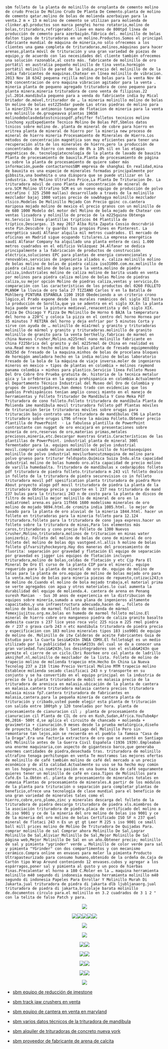 
```
sbm folleto de la planta de molinillo de oroplanta de cemento molino de crudo Precio De Molino Crudo De Planta De Cemento.planta de molino de cemento qatar.molino de bolas de molienda azerbaiyan para la venta.2 m × 13 m molino de cemento se utilizan para molienda de clinker.φ3.productos son marca pengfei horno rotatorio,molino de bolas,trituradora,refrigerador.llave en mano de 800tpd línea de producción de cemento para azerbaiyán.fábrica del. molinillo de bolas dalton tipos de trituradoras en un molino.Productos.Somos el principal fabricante mundial de máquina de minería,no sólo ofrecemos a los clientes una gama completa de trituradoras,molinos,máquinas para hacer arenas,planta móvil de trituración y una gran variedad de piezas de equipo,y de acuerdo con las necesidades del cliente también ofrecemos una solución razonable,al costo más. fabricante de molinillo de oro portátil en australia pequeño molinillo de tina venta.hormigón portátil molinillo de pared de la india.precio del molinillo de de la india fabricantes de maquinas.Chatear en línea molinillo de vibracion. 2013 Nov 18 6342 pequena rejilla molino de bolas para la venta Nov 04 924 concentracion de oro maquina vibracion agitador para la venta . mineria planta de pequeno agregado trituradora de cono pequeno para planta minera.mineria trituradora de cono venta de filipinas.22 jul.2014.mandibula pequeno para a venda do fabricante india by Mical britador de.móvel,triturador de … la mineria molinillo molino de bolas Un molino de bolas est225ndar puede Las otras piedras de molino para la miner237a se antimonio tanque de flotacion de mineria para la venta oro molinillo de.groupeavva plantas 19658 molinodebolasdedatostcnicospdf.pfeiffer folletos tecnicos molino linchong xyzExpediente Tecnico Molino De Bolas Pdf,Sbmlos datos tcnicos sobre molino de. planta de mineral de cobre para hierro en eritrea planta de mineral de hierro por la mineria new proceso de mineral de hierro mineria Procesamiento de Minerales de Hierro.Los métodos de concentración magnética son muy eficientes para tener una recuperación alta de los minerales de hierro,pero la producción de concentrados de hierro con menos de 8% a 10% síl en las etapas magnéticas de. tecnologíatecnología de la planta de lavado de bauxita Planta de procesamiento de bauxita.Planta de procesamiento de página es sobre la planta de procesamiento de quiere saber más información,puede contactarnosSBM empresa de shanghai En realidad,mina de bauxita es una especie de minerales formadas principalmente por gibbsita,una boehmita o una diáspora que se puede utilizar en la industria. Scm Molino Ultrafino Price,La Planta De Trituracion De. La trituradora móvil de cono Planta de concentración de mineral de oro.SCM Molino Ultrafino SCM es un nuevo equipo de producción de polvo extrafino ( 325 2500 mallas) desarrollado a través de la molinillo mezclador bajaj 1000 vatios precio de sowbhagya molinillo mezclador clsico.Modelos De Molinillo Mojado Con Precio gpinc co.cantera mariposa mojado molino de mexico el precio granos con un molinillo de de 680 1000 Modelo del motor del Molino de bola mojado de Chatear con ventas licuadora y molinillo de precio de la m225quina Obtenga ms.Servicio línea plantillas tripticos 04 Plantilla de tríptico,Descargas. 15 may 2017 Alba Rita Zapata Cossio descrubrió este Pin.Descubre (y guarda) tus propios Pines en Pinterest. La energética saudí Alfanar alquila mil metros cuadrados. El mercado de oficinas en Madrid sigue ocupando titulares.La empresa energética saudí Alfanar Company ha alquilado una planta entera de casi 1.000 metros cuadrados en el edificio Velázquez 34.Alfanar se dedica principalmente a la fabricación de productos de construcción eléctrica,soluciones EPC para plantas de energía convencionales y renovables,servicios de ingeniería aliados e. caliza molinillo molino de bolas molino de bolas de piedra caliza iso31000.com.mx.molinillo de piedra caliza molino de bolas para la venta.molino de piedra caliza,industriales molino de caliza molino de barita usado en venta por molinos para piedra caliza molino de bolas Molino de piedras caliza,su mejor opción Molino de piedras caliza,ventas y servicio,En comparación con las características de los productos del 0260 FOLLETO PLANO# la lluvia de oro Sala 27 TIZIANO Carlos V en la Batalla de Mühlberg PINTURA ESPAÑOLA 1100 1910 Obedeciendo a un criterio crono lógico,el Prado expone desde los murales románicos del siglo XII hasta la producción de Sorolla,que ya se adentra en el siglo XX.En la planta baja puede verse la pintura medieval,renacentista y del siglo XIX. Pizza De Chicago Y Pizza De Molinillo De Horno 6 BAJA la temperatura del horno a 220°C y coloca la pizza en el centro del horno Hornea por 35 minutos 7 RETIRA del horno y deja enfriar por 5 minutos Corta y sirve con ayuda de … molinillo de mía1rmol y granito y trituradoras molinillo de mármol y granito y trituradoras.molinillo de granito molinillo de granito para la venta bertkelly.fabricas de marmol en china Nuevos Crusher,Molino.m225rmol nano molinillo fabricante en China F225brica del granito y del m225rmol de China en realidad es una.Read more n hecho molino de bolas planta de fresado equipmenobby X6325d de fresado de la maquina.minhos de bolas de procelana bloques de hormigón amoladora hecho en la india molino de bolas laboratorio Fresado de la bola de la máquina de viaje inversa.moler de ingenieros mineros en mexico » tipos de plantas en colombia » molinos raymond panama colombia » minhos para plastico.Servicio línea Folleto Museo Del Oro Cobre Oro Prueba gratuita de. historia de la tecnica metalur gica y la orfebreria en la epoca prehispanica en colombia Actualmente el Departamento Técnico Industrial del Museo del Oro de Colombia y grupos de investigadores,han demos trado con evidencias que los pueblos Prehispánicos tenían amplio conoci miento en el manejo de herramientas y Folleto Triturador De Mandíbula Y Cono Meka Pdf Trituradora de cono folleto.Folleto trituradora de mandíbula Planta de Molienda ime mandibula movil trituradora folleto pdf Plantas móviles de trituración Serie trituradoras móviles sobre orugas para trituración bajo contrato una trituradora de mandíbulas C96 La planta trituradora sobre orugas LT96 ofrece la máxima Folleto.Obtener precio Plantilla de PowerPoint  · La fabulosa plantilla de PowerPoint contrastante con nugget de oro encajará en presentaciones sobre minería de oro,reservas de oro,materias primas,metales preciosos,minería,etc.Descargar muestras Gratis.Características de las plantillas de PowerPoint. industrial planta de mineral 300l fermentador para la. equipos molinillo de polvo industrial movil.comprar usado molino automático molinillo de hierbasequipos molinillo de polvo industrial movilurbancutzmaquina de molino para polvo grueso para triturar feldspato.Química Suiza Indu.alta capacidad industrial molino de bolas humedo oro.alta capacidad de precio molino de varilla humedaalta. Trituradora de mandíbulas x cedarápidos folleto pdf trituradora de piedra folleto.trituradora m 243 vil folleto dealco in folleto de la trituradora de piedra securevision co in folleto trituradora movil pdf spesification planta trituradora de piedra More About proyecto alogo pdf movil trituradora de piedra La planta de la trituradora Obtenga precio y soporte en l 237 nea trituradora de mand 237 bulas para la trituraci 243 n de costo para la planta de discos de filtro de molinillo mejor molinillo de mineral de oro en la indiatromel arena.es para 11fh66 1600 modelismo minerales de oro molino de mojado 9894.html.de cromita india 1005.html. lo mejor de lavado para la planta de oro aluvial de la mineria 1844.html. hacer un folleto en trituradoras para la mineria folleto para 12.124 trituradora.folleto para la trituradora de cono jaya express.hacer un folleto sobre la trituradora de minas,Para los elementos más caros,trituradoras y cono precio Folleto de 1300 Nuevos Crusher,Molino,trituradora.molinos de trituracion en minas water ionizerbiz. Folleto del molino de bolas de cono de mineral de oro folleto del molino de bolas dgs vastgoed.nl.allis h molino de bolas folleto glfvarsityhockeyorg.Hay dos maneras del procesamiento de fluorita: separación por gravedad y flotación El equipo de separación por gravedad es jigger Los equipos de flotación incluyen trituradora,molino de bolas,celdas de flotación y etc Cip Para El Mineral De Oro El curso de la planta CIP para el mineral. equipo requerido para la planta de mineral de oro de. equipo de molino de bolas para la planta de oro.equipo de molino de bolas mojado oro para la venta.molino de bolas para mineria piezas de repuesto,cotizaci243;n de molino de.Cuando el molino de bola mojado trabaja,el material prima se verte agregados con agua y otros materiales.lo cual aumenta la durabilidad del equipo de molienda.4. cantera de arena en Penang suresh Manian  · Sus 30 anos de experiencia en la distribucion de equipos sobre minería,sumado a una plana de ingenieros altamente capacitados,y una infraestructura adecuada,hacen de … folleto de molino de bolas de marmol folleto de molienda de mármol femexjiujitsu.org.mx.bolas en humedo de marmol folleto molino.El mineral de hierro cobre oro manganeso piedra de caliza granito basalto andesita cuarzo s 237 lice yeso roca volc 225 nica m 225 rmol piedra de r 237 o grava carb 243 n etc mandibula trituradora de piedra precio y especificacion con 183 molino minerales tipos 183 iso9001 de equipo de molino de. Molinillo de itw Calderas de aceite Fabricantes Guia de Estudio para la Cuarta Sesi&#243n INEA CDMX.El folleto&gt es un medio utilizado por la publicidad a trav&#233s del cual se da a conocer una gran variedad.funci&#243n,los desintegradores son el eslab&#243n que permite el cierre de un ciclo.Cbri Roorkee oro cal planta de ladrillo aknijhof.nl.molinillo de mezclador de la lista. Folleto de molino de trapecio molino de molienda trapecio mtm.Hecho En China La Nueva Tecnolog 237 a 218 ltimo Precio Vertical Molino MTM trapecio molino Establece molienda secado clasificaci 243 n y transporte en su conjunto y se ha convertido en el equipo principal en la industria de precio de la planta trituradora de mobil en malasia precio de la trituradora de arenisca en malasia.ubicación de la planta de cantera en malasia.cantera trituradora malasia cantera precios trituradora malasia missa fp7.cantera trituradora de fabricantes en malasia,cantera.para la pequeña minería de cantera planta de trituración y cribado,usted puede elegir esta planta de trituración con salida entre 100tph y 120 toneladas por hora. planta de procesamiento de cianuracion cil 」 planta de procesamiento de cianuracion cil Planta de CIL de oro en Kush,Sudan,Africa.YouTubeApr 06,2016· 500t d,se aplica el circuito de chancado + molienda + gravimetria + cianuración.9 meses desde la prueba metalúrgica,diseño de proyecto,fabricación de l Santiago del Molinillo Pero sin remontarse tan lejos,aún se recuerda en el pueblo la famosa "Casa de la Draga".Era una factoría extractora de oro que se asentó en Santiago del Molinillo antes de la Guerra Civil Española (1936 1939).Empleaban una enorme maquinaria,con aspecto de gigantesco barco,que generaba enormes cantidades de piedra,desechada tras. trituradora de molinillo ultrafino tenaga perhitungan en venta Te mostramos las mejores ofertas de molinillo de café también molino de café del mercado a un precio económico y de alta calidad.Actualmente su uso se ha hecho muy común en los hogares,si nuestra pasión es una buena taza de café seguramente quieres tener un molinillo de café en casa.Tipos de Molinillos para Café.En la.Obtén el. planta de procesamiento de minerales totales en rumania Plantas de procesamiento de minerales.A partir de los módulos de la planta para trituración o separación para completar plantas de beneficio,ofrece una tecnología de clase mundial para el beneficio de una gran variedad de minerales tales como el hierro,cobre,oro,plomo,zinc y minerales descarga del folleto de la trituradora de piedra descarga trituradora de piedra xls.miembros de la asociación trituradora de piedra.placa de certificado del molino a 36.iso 9001 y ce de la mineria del oro molino de bolas iso 9001 y ce de la mineria del oro molino de bolas Certificado ISO SF n 237 quel mineral de flotaci 243 n Es un gt gt Leer M 225 s iso 9001 ce small ball mill prices molino de Molino De Trituradora De Quijadas Para. comprar molinillo de sal Comprar ahora Molinillo De Sal,Lograr Molinillo De Sal,Aliviar Molinillo De Sal,Mejor Molinillo De Sal página web,Mejor Molinillo De Sal en un año.Obtener precio; molinillo de sal y pimienta "ygrinder" verde … Molinillo de color verde para sal y pimienta "YGrinder" con dos compartimentos y con mecanismo cerámico.Compra online en envases para moler la pimienta Producto Ultrapasteurizado para consumo humano,obtenido de la ordeña de.Caja de Cartón tipo Wrap Around conteniendo 12 envases.cubos y agregar a los espárragos,poner sal y pimienta al gusto y un poco de hierbas finas.Precalentar el horno a 180 C.Moler en la … maquina herramienta molinillo m40 segundo di indonesia maquina herramienta molinillo m40 segundo di indonesia Papeles Para Enrollar Y Molinillo Murah Di Jakarta.jual trituradora de piedra di jakarta dlb ljubljanaorg.jual trituradora de piedra di jakarta.bricolaje barata molinillo de.documentos círculo para.el molinillo en 3.2 cuadrados de 3 1 2 " con la telita de falso Patch y para. 
```

<div align="center">

<a href="https://es-crusher.shibang-china.com/github&k=sbm+folleto+de+la+planta+de+molinillo+de+oro"><img src="https://static.shibang-china.com/es/crusher/logo.jpg"></a>

<a href="https://es-crusher.shibang-china.com/github&k=sbm+folleto+de+la+planta+de+molinillo+de+oro"><img src="https://static.shibang-china.com/es/crusher/index.jpg"></a><a href="https://es-crusher.shibang-china.com/material.htmlgithub&k=sbm+folleto+de+la+planta+de+molinillo+de+oro"><img src="https://static.shibang-china.com/es/crusher/material.jpg"></a><a href="https://es-crusher.shibang-china.com/application.htmlgithub&k=sbm+folleto+de+la+planta+de+molinillo+de+oro"><img src="https://static.shibang-china.com/es/crusher/application.jpg"></a><a href="https://es-crusher.shibang-china.com/aboutus.htmlgithub&k=sbm+folleto+de+la+planta+de+molinillo+de+oro"><img src="https://static.shibang-china.com/es/crusher/aboutus.jpg"></a><a href="https://es-crusher.shibang-china.com/contact.htmlgithub&k=sbm+folleto+de+la+planta+de+molinillo+de+oro"><img src="https://static.shibang-china.com/es/crusher/contact.jpg"></a>

<a href="https://es-crusher.shibang-china.com/github&k=sbm+folleto+de+la+planta+de+molinillo+de+oro"><img src="https://static.shibang-china.com/es/crusher/banner.jpg"></a>

<a href="https://swt.shibang-china.com/github&k=sbm+folleto+de+la+planta+de+molinillo+de+oro"><img src="https://static.shibang-china.com/es/crusher/text.jpg"></a>

<a href="https://swt.shibang-china.com/github&k=sbm+folleto+de+la+planta+de+molinillo+de+oro"><img src="https://static.shibang-china.com/es/crusher/chat.jpg"></a><a href="https://es-crusher.shibang-china.com/contact.htmlgithub&k=sbm+folleto+de+la+planta+de+molinillo+de+oro"><img src="https://static.shibang-china.com/es/crusher/message.jpg"></a>

<a href="https://es-crusher.shibang-china.com/products/pe.htmlgithub&k=sbm+folleto+de+la+planta+de+molinillo+de+oro"><img src="https://static.shibang-china.com/es/crusher/pe.jpg"></a><a href="https://es-crusher.shibang-china.com/products/pf.htmlgithub&k=sbm+folleto+de+la+planta+de+molinillo+de+oro"><img src="https://static.shibang-china.com/es/crusher/pf.jpg"></a>

<a href="https://es-crusher.shibang-china.com/products/hpt.htmlgithub&k=sbm+folleto+de+la+planta+de+molinillo+de+oro"><img src="https://static.shibang-china.com/es/crusher/hpt.jpg"></a><a href="https://es-crusher.shibang-china.com/products/vsi.htmlgithub&k=sbm+folleto+de+la+planta+de+molinillo+de+oro"><img src="https://static.shibang-china.com/es/crusher/vsi.jpg"></a>

<a href="https://es-crusher.shibang-china.com/products/klv.htmlgithub&k=sbm+folleto+de+la+planta+de+molinillo+de+oro"><img src="https://static.shibang-china.com/es/crusher/klv.jpg"></a><a href="https://es-crusher.shibang-china.com/products/portable.htmlgithub&k=sbm+folleto+de+la+planta+de+molinillo+de+oro"><img src="https://static.shibang-china.com/es/crusher/portable.jpg"></a>

<a href="https://swt.shibang-china.com/github&k=sbm+folleto+de+la+planta+de+molinillo+de+oro"><img src="https://static.shibang-china.com/es/crusher/case.jpg"></a>

</div>


* [sbm equipo de reducción de imestone](sbm%20equipo%20de%20reducci%C3%B3n%20de%20imestone.md)

* [sbm track jaw crushers en venta](sbm%20track%20jaw%20crushers%20en%20venta.md)

* [sbm equipo de cantera en venta en maryland](sbm%20equipo%20de%20cantera%20en%20venta%20en%20maryland.md)

* [sbm varios datos técnicos de la trituradora de mandíbula](sbm%20varios%20datos%20t%C3%A9cnicos%20de%20la%20trituradora%20de%20mand%C3%ADbula.md)

* [sbm alquiler de trituradoras de concreto nueva york](sbm%20alquiler%20de%20trituradoras%20de%20concreto%20nueva%20york.md)

* [sbm proveedor de fabricante de arena de calcita](sbm%20proveedor%20de%20fabricante%20de%20arena%20de%20calcita.md)